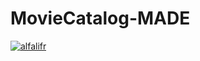 # MovieCatalog-MADE

[![alfalifr](https://circleci.com/gh/alfalifr/Dicoding_Expert_Movie-Catalogue.svg?style=svg)](https://circleci.com/gh/alfalifr/Dicoding_Expert_Movie-Catalogue)
